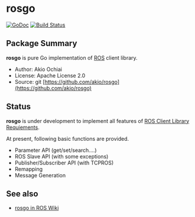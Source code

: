 rosgo
============================================================================
[![GoDoc](https://godoc.org/github.com/fetchrobotics/rosgo?status.svg)](https://godoc.org/github.com/fetchrobotics/rosgo) 
[![Build Status](https://travis-ci.org/fetchrobotics/rosgo.svg?branch=master)](https://travis-ci.com/fetchrobotics/rosgo)

Package Summary
---------------------------------

**rosgo** is pure Go implementation of [ROS](http://www.ros.org/) client library.

- Author: Akio Ochiai
- License: Apache License 2.0
- Source: git [https://github.com/akio/rosgo](https://github.com/akio/rosgo)

Status
---------------------------------

**rosgo** is under development to implement all features of [ROS Client Library Requiements](http://www.ros.org/wiki/Implementing%20Client%20Libraries).

At present, following basic functions are provided.

- Parameter API (get/set/search....)
- ROS Slave API (with some exceptions)
- Publisher/Subscriber API (with TCPROS)
- Remapping
- Message Generation


See also
---------------------------------

- [rosgo in ROS Wiki](http://www.ros.org/wiki/rosgo)
